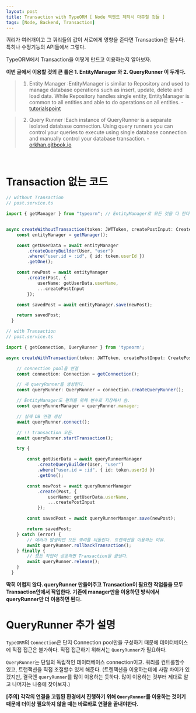 ```yaml
---
layout: post
title: Transaction with TypeORM [ Node 백엔드 제작시 마주칠 것들 ]
tags: [Node, Backend, Transaction]
---
```


쿼리가 여러개이고 그 쿼리들의 값이 서로에게 영향을 준다면 Transaction은 필수다. 특히나 수정기능의 API들에서 그렇다.

TypeORM에서 Transaction을 어떻게 만드고 이용하는지 알아보자.

**이번 글에서 이용할 것의 큰 틀은 1. EntityManager 와 2. QueryRunner 이 두개다.**

> 1. Entity Manager
>    :EntityManager is similar to Repository and used to manage database operations such as insert, update, delete and load data. While Repository handles single entity, EntityManager is common to all entities and able to do operations on all entities. - [tutorialspoint](https://www.tutorialspoint.com/typeorm/typeorm_working_with_entity_manager.htm)

> 2. Query Runner
>    :Each instance of QueryRunner is a separate isolated database connection. Using query runners you can control your queries to execute using single database connection and manually control your database transaction. - [orkhan.gitbook.io](https://orkhan.gitbook.io/typeorm/docs/query-runner)

<br>

# Transaction 없는 코드

```ts
// without Transaction
// post.service.ts

import { getManager } from "typeorm"; // EntityManager로 모든 것을 다 한다.


async createWithoutTransaction(token: JWTToken, createPostInput: CreatePostInput): Promise<Post> {
    const entityManager = getManager();

    const getUserData = await entityManager
        .createQueryBuilder(User, "user")
        .where("user.id = :id", { id: token.userId })
        .getOne();

    const newPost = await entityManager
        .create(Post, {
            userName: getUserData.userName,
            ...createPostInput
        });

    const savedPost = await entityManager.save(newPost);

    return savedPost;
  }
```

```ts
// with Transaction
// post.service.ts

import { getConnection, QueryRunner } from 'typeorm';

async createWithTransaction(token: JWTToken, createPostInput: CreatePostInput): Promise<Post> {

    // connection pool을 연결
    const connection: Connection = getConnection();

    // 새 queryRunner를 생성한다.
    const queryRunner: QueryRunner = connection.createQueryRunner();

    // EntityManager도 편의를 위해 변수로 저장해서 씀.
    const queryRunnerManager = queryRunner.manager;

    // 실제 DB 연결 생성
    await queryRunner.connect();

    // !! transaction 오픈.
    await queryRunner.startTransaction();

    try {

        const getUserData = await queryRunnerManager
            .createQueryBuilder(User, "user")
            .where("user.id = :id", { id: token.userId })
            .getOne();

        const newPost = await queryRunnerManager
            .create(Post, {
                userName: getUserData.userName,
                ...createPostInput
            });

        const savedPost = await queryRunnerManager.save(newPost);

        return savedPost;
    } catch (error) {
        // 에러가 발생하면 모든 쿼리를 되돌린다. 트랜젝션을 이용하는 이유.
        await queryRunner.rollbackTransaction();
    } finally {
        // 모든 작업이 성공하면 Transaction을 끝낸다.
        await queryRunner.release();
    }
  }
```

**딱히 어렵지 않다. queryRunner 만들어주고 Transaction이 필요한 작업들을 모두 Transaction안에서 작업한다. 기존에 manager만을 이용하던 방식에서 queryRunner만 더 이용하면 된다.**

# QueryRunner 추가 설명

`TypeORM`의 `Connection`은 단지 Connection pool만을 구성하기 때문에 데이터베이스에 직접 접근은 불가하다. 직접 접근하기 위해서는 `QueryRunner`가 필요하다.

`QueryRunner`는 단일의 독립적인 데이터베이스 connection이고. 쿼리를 컨트롤할수 있고, 트랜잭션을 직접 조절할수 있게 해준다.
(트렌잭션을 이용하는데에 사람 차이가 있겠지만, 결국엔 `queryRunner`를 많이 이용하는 듯하다. 많이 이용하는 것부터 제대로 알고 나머지는 나중에 찾아보자.)

**[주의] 각각의 연결을 고립된 환경에서 진행하기 위해 `QueryRunner`를 이용하는 것이기 때문에 더이상 필요하지 않을 때는 바로바로 연결을 끝내야한다.**
